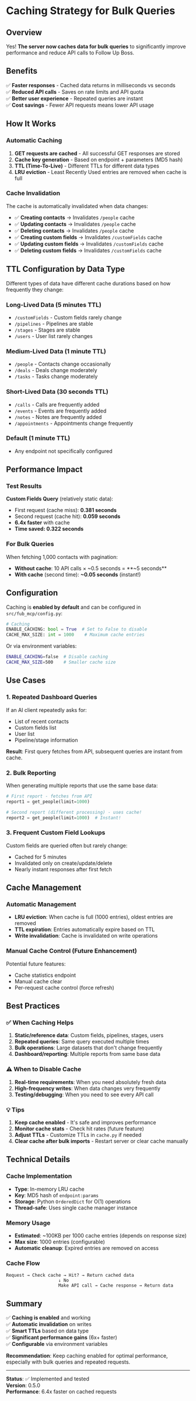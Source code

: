 # Caching Strategy for Bulk Queries

## Overview

Yes! **The server now caches data for bulk queries** to significantly improve performance and reduce API calls to Follow Up Boss.

## Benefits

✅ **Faster responses** - Cached data returns in milliseconds vs seconds  
✅ **Reduced API calls** - Saves on rate limits and API quota  
✅ **Better user experience** - Repeated queries are instant  
✅ **Cost savings** - Fewer API requests means lower API usage  

## How It Works

### Automatic Caching

1. **GET requests are cached** - All successful GET responses are stored
2. **Cache key generation** - Based on endpoint + parameters (MD5 hash)
3. **TTL (Time-To-Live)** - Different TTLs for different data types
4. **LRU eviction** - Least Recently Used entries are removed when cache is full

### Cache Invalidation

The cache is automatically invalidated when data changes:

- ✅ **Creating contacts** → Invalidates `/people` cache
- ✅ **Updating contacts** → Invalidates `/people` cache  
- ✅ **Deleting contacts** → Invalidates `/people` cache
- ✅ **Creating custom fields** → Invalidates `/customFields` cache
- ✅ **Updating custom fields** → Invalidates `/customFields` cache
- ✅ **Deleting custom fields** → Invalidates `/customFields` cache

## TTL Configuration by Data Type

Different types of data have different cache durations based on how frequently they change:

### Long-Lived Data (5 minutes TTL)
- `/customFields` - Custom fields rarely change
- `/pipelines` - Pipelines are stable
- `/stages` - Stages are stable
- `/users` - User list rarely changes

### Medium-Lived Data (1 minute TTL)
- `/people` - Contacts change occasionally
- `/deals` - Deals change moderately
- `/tasks` - Tasks change moderately

### Short-Lived Data (30 seconds TTL)
- `/calls` - Calls are frequently added
- `/events` - Events are frequently added
- `/notes` - Notes are frequently added
- `/appointments` - Appointments change frequently

### Default (1 minute TTL)
- Any endpoint not specifically configured

## Performance Impact

### Test Results

**Custom Fields Query** (relatively static data):
- First request (cache miss): **0.381 seconds**
- Second request (cache hit): **0.059 seconds**
- **6.4x faster** with cache
- **Time saved: 0.322 seconds**

### For Bulk Queries

When fetching 1,000 contacts with pagination:
- **Without cache**: 10 API calls × ~0.5 seconds = **~5 seconds**
- **With cache** (second time): **~0.05 seconds** (instant!)

## Configuration

Caching is **enabled by default** and can be configured in `src/fub_mcp/config.py`:

```python
# Caching
ENABLE_CACHING: bool = True  # Set to False to disable
CACHE_MAX_SIZE: int = 1000    # Maximum cache entries
```

Or via environment variables:
```bash
ENABLE_CACHING=false  # Disable caching
CACHE_MAX_SIZE=500    # Smaller cache size
```

## Use Cases

### 1. Repeated Dashboard Queries

If an AI client repeatedly asks for:
- List of recent contacts
- Custom fields list
- User list
- Pipeline/stage information

**Result**: First query fetches from API, subsequent queries are instant from cache.

### 2. Bulk Reporting

When generating multiple reports that use the same base data:
```python
# First report - fetches from API
report1 = get_people(limit=1000)

# Second report (different processing) - uses cache!
report2 = get_people(limit=1000)  # Instant!
```

### 3. Frequent Custom Field Lookups

Custom fields are queried often but rarely change:
- Cached for 5 minutes
- Invalidated only on create/update/delete
- Nearly instant responses after first fetch

## Cache Management

### Automatic Management

- **LRU eviction**: When cache is full (1000 entries), oldest entries are removed
- **TTL expiration**: Entries automatically expire based on TTL
- **Write invalidation**: Cache is invalidated on write operations

### Manual Cache Control (Future Enhancement)

Potential future features:
- Cache statistics endpoint
- Manual cache clear
- Per-request cache control (force refresh)

## Best Practices

### ✅ When Caching Helps

1. **Static/reference data**: Custom fields, pipelines, stages, users
2. **Repeated queries**: Same query executed multiple times
3. **Bulk operations**: Large datasets that don't change frequently
4. **Dashboard/reporting**: Multiple reports from same base data

### ⚠️ When to Disable Cache

1. **Real-time requirements**: When you need absolutely fresh data
2. **High-frequency writes**: When data changes very frequently
3. **Testing/debugging**: When you need to see every API call

### 💡 Tips

1. **Keep cache enabled** - It's safe and improves performance
2. **Monitor cache stats** - Check hit rates (future feature)
3. **Adjust TTLs** - Customize TTLs in `cache.py` if needed
4. **Clear cache after bulk imports** - Restart server or clear cache manually

## Technical Details

### Cache Implementation

- **Type**: In-memory LRU cache
- **Key**: MD5 hash of `endpoint:params`
- **Storage**: Python `OrderedDict` for O(1) operations
- **Thread-safe**: Uses single cache manager instance

### Memory Usage

- **Estimated**: ~100KB per 1000 cache entries (depends on response size)
- **Max size**: 1000 entries (configurable)
- **Automatic cleanup**: Expired entries are removed on access

### Cache Flow

```
Request → Check cache → Hit? → Return cached data
                    ↓ No
                    Make API call → Cache response → Return data
```

## Summary

✅ **Caching is enabled** and working  
✅ **Automatic invalidation** on writes  
✅ **Smart TTLs** based on data type  
✅ **Significant performance gains** (6x+ faster)  
✅ **Configurable** via environment variables  

**Recommendation**: Keep caching enabled for optimal performance, especially with bulk queries and repeated requests.

---

**Status**: ✅ Implemented and tested  
**Version**: 0.5.0  
**Performance**: 6.4x faster on cached requests



